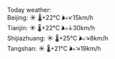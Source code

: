 Today weather:  
Beijing: ☀️   🌡️+22°C 🌬️↙15km/h  
Tianjin: ☀️   🌡️+22°C 🌬️↓30km/h  
Shijiazhuang: ☀️   🌡️+25°C 🌬️↘8km/h  
Tangshan: ☀️   🌡️+21°C 🌬️↘19km/h  
